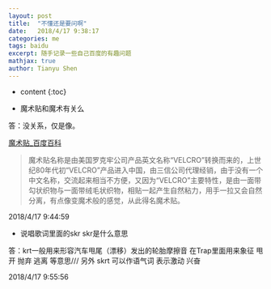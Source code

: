 ```yaml
---
layout: post
title:  "不懂还是要问啊"
date:   2018/4/17 9:38:17  
categories: me
tags: baidu 
excerpt: 随手记录一些自己百度的有趣问题
mathjax: true
author: Tianyu Shen
---
```


* content
{:toc}



-  魔术贴和魔术有关么 
  
答：没关系，仅是像。

[魔术贴_百度百科](https://baike.baidu.com/item/%E9%AD%94%E6%9C%AF%E8%B4%B4/4635754?fr=aladdin)    

>  魔术贴名称是由美国罗克牢公司产品英文名称“VELCRO”转换而来的，上世纪80年代初“VELCRO”产品进入中国，由三信公司代理经销，由于没有一个中文名称，交流起来相当不方便，又因为“VELCRO”主要特性，是由一面带勾状织物与一面带绒毛状织物，相贴一起产生自然粘力，用手一拉又会自然分离，有点像变魔术般的感觉，从此得名魔术贴。

2018/4/17 9:44:59 

-  说唱歌词里面的skr skr是什么意思 
  
答：krt一般用来形容汽车甩尾（漂移）发出的轮胎摩擦音 在Trap里面用来象征 甩开 抛弃 逃离 等意思/// 另外 skrt 可以作语气词 表示激动 兴奋


2018/4/17 9:55:56 

